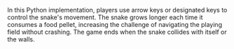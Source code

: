 In this Python implementation, players use arrow keys or designated keys to control the snake's movement. The snake grows longer each time it consumes a food pellet, increasing the challenge of navigating the playing field without crashing. The game ends when the snake collides with itself or the walls.
